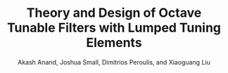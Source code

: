 ---
type: article
title: Theory and Design of Octave Tunable Filters with Lumped Tuning Elements
author: Akash Anand, Joshua Small, Dimitrios Peroulis, and Xiaoguang Liu
journal: IEEE Transactions on Microwave Theory and Techniques
volume: 62
number: 12
year: 2013
month: Dec.
doi: 10.1109/TMTT.2013.2287674
pages: 4353-4364
publisher:
booktitle:
---